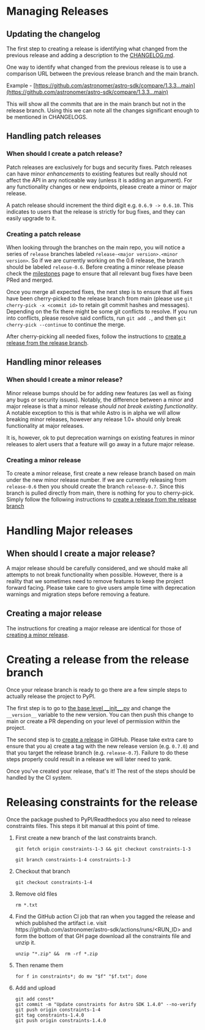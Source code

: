 # Managing Releases

## Updating the changelog

The first step to creating a release is identifying what changed from the previous release and adding a description to the [CHANGELOG.md](../CHANGELOG.md).

One way to identify what changed from the previous release is to use a comparison URL between the previous release branch and the main branch.

Example -
[https://github.com/astronomer/astro-sdk/compare/1.3.3...main](https://github.com/astronomer/astro-sdk/compare/1.3.3...main)

This will show all the commits that are in the main branch but not in the release branch. Using this we can note all the changes significant enough to be mentioned in CHANGELOGS.


## Handling patch releases

### When should I create a patch release?
Patch releases are exclusively for bugs and security fixes. Patch releases can have minor _enhancements_ to
existing features but really should not affect the API in any noticeable way (unless it is adding an argument). For any
functionality changes or new endpoints, please create a minor or major release.

A patch release should increment the third digit e.g. `0.6.9 -> 0.6.10`. This indicates to users that the release is
strictly for bug fixes, and they can easily upgrade to it.


### Creating a patch release

When looking through the branches on the main repo, you will notice a series of `release` branches labeled
`release-<major version>.<minor version>`. So if we are currently working on the 0.6 release, the branch should be labeled
`release-0.6`. Before creating a minor release please check the [milestones](https://github.com/astronomer/astro-sdk/milestones)
page to ensure that all relevant bug fixes have been PRed and merged.

Once you merge all expected fixes, the next step is to ensure that all fixes have been cherry-picked to the release
branch from main (please use `git cherry-pick -x <commit id>` to retain
git commit hashes and messages). Depending on the fix there might be some git conflicts to resolve. If you run into conflicts, please
resolve said conflicts, run `git add .`, and then `git cherry-pick --continue` to continue the merge.

After cherry-picking all needed fixes, follow the instructions to [create a release from the release branch](https://github.com/astronomer/astro-sdk/blob/main/python-sdk/docs/development/RELEASE.md#creating-a-release-from-the-release-branc).

## Handling minor releases
### When should I create a minor release?

Minor release bumps should be for adding new features (as well as fixing any bugs or security issues). Notably, the difference between
a minor and major release is that a minor release _should not break existing functionality_. A notable exception to this is that while
Astro is in alpha we will allow breaking minor releases, however any release 1.0+ should only break functionality at major releases.

It is, however, ok to put deprecation warnings on existing features in minor releases to alert users that a feature will go away in a future
major release.

### Creating a minor release

To create a minor release, first create a new release branch based on main under the new minor release number.
If we are currently releasing from `release-0.6` then you should create the branch `release-0.7`. Since this branch is
pulled directly from main, there is nothing for you to cherry-pick. Simply follow the following instructions to [create a release from the release branch](https://github.com/astronomer/astro-sdk/blob/main/python-sdk/docs/development/RELEASE.md#creating-a-release-from-the-release-branch)

# Handling Major releases

## When should I create a major release?

A major release should be carefully considered, and we should make all attempts to not break functionality when possible.
However, there is a reality that we sometimes need to remove features to keep the project forward facing. Please take care to give users
ample time with deprecation warnings and migration steps before removing a feature.

## Creating a major release

The instructions for creating a major release are identical for those of [creating a minor release](https://github.com/astronomer/astro-sdk/blob/main/python-sdk/docs/development/RELEASE.md#creating-a-minor-release).

# Creating a release from the release branch

Once your release branch is ready to go there are a few simple steps to actually release the project to PyPI.

The first step is to go to [the base level \_\_init\_\_.py](../../src/astro/__init__.py) and change the `__version__` variable to the new version. You can then
push this change to main or create a PR depending on your level of permission within the project.

<!-- markdown-link-check-disable -->
<!-- The following GitHub link for some reason give 403 in CI, hence ignore it in markdown-link -->
The second step is to [create a release](https://docs.github.com/en/repositories/releasing-projects-on-github/managing-releases-in-a-repository)
in GitHub. Please take extra care to ensure that you a) create a tag with the new release version (e.g. `0.7.0`) and that you
target the release branch (e.g. `release-0.7`). Failure to do these steps properly could result in a release we will later need to yank.
<!-- markdown-link-check-enable -->

Once you've created your release, that's it! The rest of the steps should be handled by the CI system.

# Releasing constraints for the release

Once the package pushed to PyPI/Readthedocs you also need to release constraints files. This steps it bit manual at this point of time.

1. First create a new branch of the last constraints branch.
   ```console
   git fetch origin constraints-1-3 && git checkout constraints-1-3
   ```
   ```console
   git branch constraints-1-4 constraints-1-3
   ```
2. Checkout that branch
   ```console
   git checkout constraints-1-4
   ```
3. Remove old files
   ```console
   rm *.txt
   ```
4. Find the GitHub action CI job that ran when you tagged the release and which published the artifact i.e. visit https\://github.com/astronomer/astro-sdk/actions/runs/<RUN_ID> and form the bottom of that GH page download all the constraints file and unzip it.
   ```console
   unzip "*.zip" &&  rm -rf *.zip
   ```
5. Then rename them
   ```console
   for f in constraints*; do mv "$f" "$f.txt"; done
   ```
6. Add and upload
   ```console
   git add const*
   git commit -m "Update constraints for Astro SDK 1.4.0" --no-verify
   git push origin constraints-1-4
   git tag constraints-1.4.0
   git push origin constraints-1.4.0
   ```
